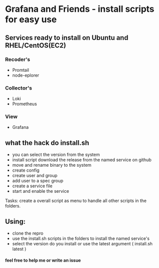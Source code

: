 # Grafana and Friends - install scripts for easy use

## Services ready to install on Ubuntu and RHEL/CentOS(EC2)

### Recoder's
- Promtail
- node-eplorer
### Collector's
- Loki
- Prometheus
### View
- Grafana

  
## what the hack do install.sh
- you can select the version from the system
- install script download the release from the named service on github
- move and rename binary to the system
- create config
- create user and group
- add user to a spec group
- create a service file
- start and enable the service

Tasks: create a overall script as menu to handle all other scripts in the folders.

## Using:

- clone the repro
- use the install.sh scripts in the folders to install the named service's
- select the version do you install or use the latest argument ( install.sh latest )

#### feel free to help me or write an issue
